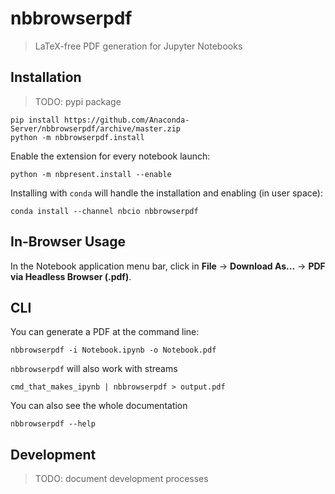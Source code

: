 # nbbrowserpdf
> LaTeX-free PDF generation for Jupyter Notebooks

## Installation
> TODO: pypi package
```shell
pip install https://github.com/Anaconda-Server/nbbrowserpdf/archive/master.zip
python -m nbbrowserpdf.install
```

Enable the extension for every notebook launch:
```shell
python -m nbpresent.install --enable
```

Installing with `conda` will handle the installation and enabling (in user
space):
```shell
conda install --channel nbcio nbbrowserpdf
```

## In-Browser Usage
In the Notebook application menu bar, click in **File** -> **Download As...**
-> **PDF via Headless Browser (.pdf)**.

## CLI
You can generate a PDF at the command line:
```shell
nbbrowserpdf -i Notebook.ipynb -o Notebook.pdf
```

`nbbrowserpdf` will also work with streams
```shell
cmd_that_makes_ipynb | nbbrowserpdf > output.pdf
```

You can also see the whole documentation
```shell
nbbrowserpdf --help
```

## Development
> TODO: document development processes
